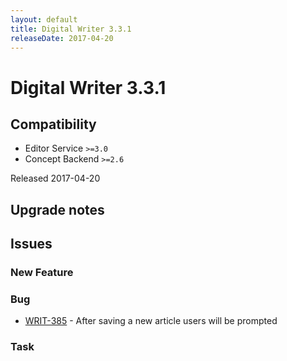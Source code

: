 ```yaml
---
layout: default
title: Digital Writer 3.3.1
releaseDate: 2017-04-20
---
```

<div class="jumbotron">
    <h1>Digital Writer 3.3.1</h1>    
    <h2>Compatibility</h2>
    <ul>
        <li>Editor Service <code>>=3.0</code></li>
        <li>Concept Backend <code>>=2.6</code></li>
    </ul>
</div>
<p>Released 2017-04-20</p>



## Upgrade notes  
           



## Issues  


### New Feature 



### Bug 
 
 * [WRIT-385](https://jira.infomaker.se/browse/WRIT-385) - After saving a new article users will be prompted 


### Task 



